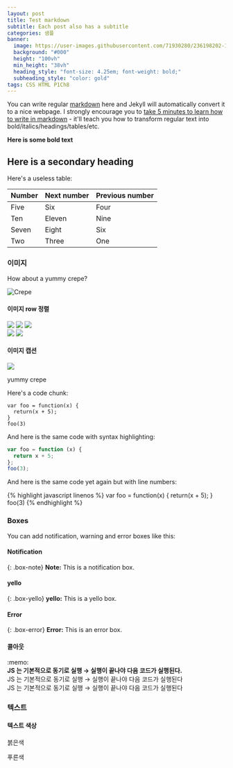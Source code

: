 ```yaml
---
layout: post
title: Test markdown
subtitle: Each post also has a subtitle
categories: 샘플
banner:
  image: https://user-images.githubusercontent.com/71930280/236198202-1a6ec792-f31d-4e2b-858b-5535b4e25634.png
  background: "#000"
  height: "100vh"
  min_height: "38vh"
  heading_style: "font-size: 4.25em; font-weight: bold;"
  subheading_style: "color: gold"
tags: CSS HTML P1Ch8
---
```



You can write regular [markdown](https://markdowntutorial.com/) here and Jekyll will automatically convert it to a nice webpage. I strongly encourage you to [take 5 minutes to learn how to write in markdown](http://markdowntutorial.com/) - it'll teach you how to transform regular text into bold/italics/headings/tables/etc.

**Here is some bold text**

## Here is a secondary heading

Here's a useless table:

| Number | Next number | Previous number |
| :----- | :---------- | :-------------- |
| Five   | Six         | Four            |
| Ten    | Eleven      | Nine            |
| Seven  | Eight       | Six             |
| Two    | Three       | One             |


### 이미지

How about a yummy crepe?

![Crepe](https://s3-media3.fl.yelpcdn.com/bphoto/cQ1Yoa75m2yUFFbY2xwuqw/348s.jpg)

<!-- It can also be centered!

![Crepe](https://s3-media3.fl.yelpcdn.com/bphoto/cQ1Yoa75m2yUFFbY2xwuqw/348s.jpg){: .center-block :} -->

#### 이미지 row 정렬
<div class="imageRow">
  <img src="https://s3-media3.fl.yelpcdn.com/bphoto/cQ1Yoa75m2yUFFbY2xwuqw/348s.jpg">
  <img src="https://s3-media3.fl.yelpcdn.com/bphoto/cQ1Yoa75m2yUFFbY2xwuqw/348s.jpg">
  <img src="https://s3-media3.fl.yelpcdn.com/bphoto/cQ1Yoa75m2yUFFbY2xwuqw/348s.jpg">
</div>

<div class="imageRow">
  <img src="https://s3-media3.fl.yelpcdn.com/bphoto/cQ1Yoa75m2yUFFbY2xwuqw/348s.jpg">
  <img src="https://s3-media3.fl.yelpcdn.com/bphoto/cQ1Yoa75m2yUFFbY2xwuqw/348s.jpg">
</div>

#### 이미지 캡션
  <div class="captionedImg">
    <img src="https://s3-media3.fl.yelpcdn.com/bphoto/cQ1Yoa75m2yUFFbY2xwuqw/348s.jpg">
    <p >yummy crepe</p>
  </div>


Here's a code chunk:

```
var foo = function(x) {
  return(x + 5);
}
foo(3)
```

And here is the same code with syntax highlighting:

```javascript
var foo = function (x) {
  return x + 5;
};
foo(3);
```

And here is the same code yet again but with line numbers:

{% highlight javascript linenos %}
var foo = function(x) {
return(x + 5);
}
foo(3)
{% endhighlight %}

### Boxes

You can add notification, warning and error boxes like this:

#### Notification

{: .box-note}
**Note:** This is a notification box.

#### yello

{: .box-yello}
**yello:** This is a yello box.

#### Error

{: .box-error}
**Error:** This is an error box.

#### 콜아웃

<div class="callout">
  <div>:memo:</div>
  <div>
    <strong>JS 는 기본적으로 동기로 실행 → 실행이 끝나야 다음 코드가 실행된다.</strong><br/>
    JS 는 기본적으로 동기로 실행 → 실행이 끝나야 다음 코드가 실행된다<br/>
    JS 는 기본적으로 동기로 실행 → 실행이 끝나야 다음 코드가 실행된다
  </div>
</div>

### 텍스트
#### 텍스트 색상
<p class="red"> 붉은색</p>
<p class="blue"> 푸른색</p>


